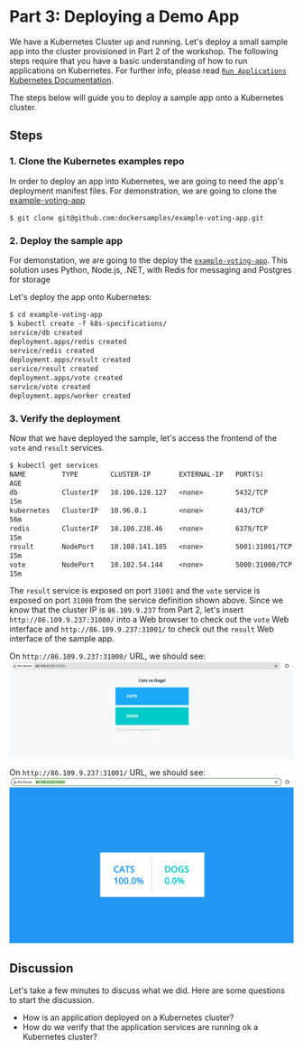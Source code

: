 <!-- See https://squidfunk.github.io/mkdocs-material/reference/ -->
# Part 3: Deploying a Demo App

We have a Kubernetes Cluster up and running. Let's deploy a small sample app into the cluster provisioned in Part 2 of the workshop. The following steps require that you have a basic understanding of how to run applications on Kubernetes. For further info, please read [`Run Applications` Kubernetes Documentation](https://kubernetes.io/docs/tasks/run-application/).

The steps below will guide you to deploy a sample app onto a Kubernetes cluster.

## Steps

### 1. Clone the Kubernetes examples repo

In order to deploy an app into Kubernetes, we are going to need the app's deployment manifest files. For demonstration, we are going to clone the [example-voting-app](https://github.com/dockersamples/example-voting-app)

```shell
$ git clone git@github.com:dockersamples/example-voting-app.git
```

### 2. Deploy the sample app

For demonstation, we are going to the deploy the [`example-voting-app`](https://github.com/dockersamples/example-voting-app). This solution uses Python, Node.js, .NET, with Redis for messaging and Postgres for storage

Let's deploy the app onto Kubernetes:

```shell
$ cd example-voting-app
$ kubectl create -f k8s-specifications/
service/db created
deployment.apps/redis created
service/redis created
deployment.apps/result created
service/result created
deployment.apps/vote created
service/vote created
deployment.apps/worker created
```

### 3. Verify the deployment

Now that we have deployed the sample, let's access the frontend of the `vote` and `result` services.

```shell
$ kubectl get services
NAME         TYPE        CLUSTER-IP       EXTERNAL-IP   PORT(S)          AGE
db           ClusterIP   10.106.128.127   <none>        5432/TCP         15m
kubernetes   ClusterIP   10.96.0.1        <none>        443/TCP          56m
redis        ClusterIP   10.100.238.46    <none>        6379/TCP         15m
result       NodePort    10.108.141.185   <none>        5001:31001/TCP   15m
vote         NodePort    10.102.54.144    <none>        5000:31000/TCP   15m
```

The `result` service is exposed on port `31001` and the `vote` service is exposed on port `31000` from the service definition shown above. Since we know that the cluster IP is `86.109.9.237` from Part 2, let's insert `http://86.109.9.237:31000/` into a Web browser to check out the `vote` Web interface and `http://86.109.9.237:31001/` to check out the `result` Web interface of the sample app.

On `http://86.109.9.237:31000/` URL, we should see:
![Vote dashboard screenshot](../images/vote.png)

On `http://86.109.9.237:31001/` URL, we should see:
![Results dashboard screenshot](../images/results.png)

## Discussion

Let's take a few minutes to discuss what we did. Here are some questions to start the discussion.

* How is an application deployed on a Kubernetes cluster?
* How do we verify that the application services are running ok a Kubernetes cluster?